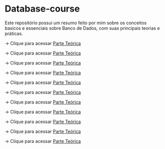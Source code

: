 # Database-course

Este repositório possui um resumo feito por mim sobre os conceitos basicos e essenciais sobre Banco de Dados, com suas principais teorias e práticas.

-> Clique para acessar [Parte Teórica](/parte_teorica.md)

-> Clique para acessar [Parte Teórica](/parte_teorica.md)

-> Clique para acessar [Parte Teórica](/parte_teorica.md)

-> Clique para acessar [Parte Teórica](/parte_teorica.md)

-> Clique para acessar [Parte Teórica](/parte_teorica.md)

-> Clique para acessar [Parte Teórica](/parte_teorica.md)

-> Clique para acessar [Parte Teórica](/parte_teorica.md)

-> Clique para acessar [Parte Teórica](/parte_teorica.md)

-> Clique para acessar [Parte Teórica](/parte_teorica.md)

-> Clique para acessar [Parte Teórica](/parte_teorica.md)

-> Clique para acessar [Parte Teórica](/parte_teorica.md)

